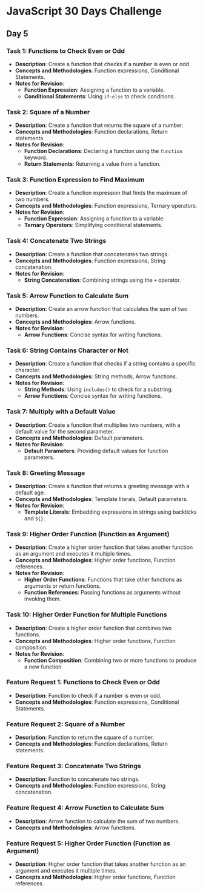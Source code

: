 # JavaScript 30 Days Challenge

## Day 5

### Task 1: Functions to Check Even or Odd
- **Description**: Create a function that checks if a number is even or odd.
- **Concepts and Methodologies**: Function expressions, Conditional Statements.
- **Notes for Revision**:
  - **Function Expression**: Assigning a function to a variable.
  - **Conditional Statements**: Using `if-else` to check conditions.

### Task 2: Square of a Number
- **Description**: Create a function that returns the square of a number.
- **Concepts and Methodologies**: Function declarations, Return statements.
- **Notes for Revision**:
  - **Function Declarations**: Declaring a function using the `function` keyword.
  - **Return Statements**: Returning a value from a function.

### Task 3: Function Expression to Find Maximum
- **Description**: Create a function expression that finds the maximum of two numbers.
- **Concepts and Methodologies**: Function expressions, Ternary operators.
- **Notes for Revision**:
  - **Function Expression**: Assigning a function to a variable.
  - **Ternary Operators**: Simplifying conditional statements.

### Task 4: Concatenate Two Strings
- **Description**: Create a function that concatenates two strings.
- **Concepts and Methodologies**: Function expressions, String concatenation.
- **Notes for Revision**:
  - **String Concatenation**: Combining strings using the `+` operator.

### Task 5: Arrow Function to Calculate Sum
- **Description**: Create an arrow function that calculates the sum of two numbers.
- **Concepts and Methodologies**: Arrow functions.
- **Notes for Revision**:
  - **Arrow Functions**: Concise syntax for writing functions.

### Task 6: String Contains Character or Not
- **Description**: Create a function that checks if a string contains a specific character.
- **Concepts and Methodologies**: String methods, Arrow functions.
- **Notes for Revision**:
  - **String Methods**: Using `includes()` to check for a substring.
  - **Arrow Functions**: Concise syntax for writing functions.

### Task 7: Multiply with a Default Value
- **Description**: Create a function that multiplies two numbers, with a default value for the second parameter.
- **Concepts and Methodologies**: Default parameters.
- **Notes for Revision**:
  - **Default Parameters**: Providing default values for function parameters.

### Task 8: Greeting Message
- **Description**: Create a function that returns a greeting message with a default age.
- **Concepts and Methodologies**: Template literals, Default parameters.
- **Notes for Revision**:
  - **Template Literals**: Embedding expressions in strings using backticks and `${}`.

### Task 9: Higher Order Function (Function as Argument)
- **Description**: Create a higher order function that takes another function as an argument and executes it multiple times.
- **Concepts and Methodologies**: Higher order functions, Function references.
- **Notes for Revision**:
  - **Higher Order Functions**: Functions that take other functions as arguments or return functions.
  - **Function References**: Passing functions as arguments without invoking them.

### Task 10: Higher Order Function for Multiple Functions
- **Description**: Create a higher order function that combines two functions.
- **Concepts and Methodologies**: Higher order functions, Function composition.
- **Notes for Revision**:
  - **Function Composition**: Combining two or more functions to produce a new function.

### Feature Request 1: Functions to Check Even or Odd
- **Description**: Function to check if a number is even or odd.
- **Concepts and Methodologies**: Function expressions, Conditional Statements.

### Feature Request 2: Square of a Number
- **Description**: Function to return the square of a number.
- **Concepts and Methodologies**: Function declarations, Return statements.

### Feature Request 3: Concatenate Two Strings
- **Description**: Function to concatenate two strings.
- **Concepts and Methodologies**: Function expressions, String concatenation.

### Feature Request 4: Arrow Function to Calculate Sum
- **Description**: Arrow function to calculate the sum of two numbers.
- **Concepts and Methodologies**: Arrow functions.

### Feature Request 5: Higher Order Function (Function as Argument)
- **Description**: Higher order function that takes another function as an argument and executes it multiple times.
- **Concepts and Methodologies**: Higher order functions, Function references.
